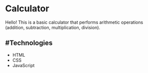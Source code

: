 # Calculator

Hello! This is a basic calculator that performs arithmetic operations (addition, subtraction, multiplication, division).

#Technologies
---
* HTML
* CSS
* JavaScript
